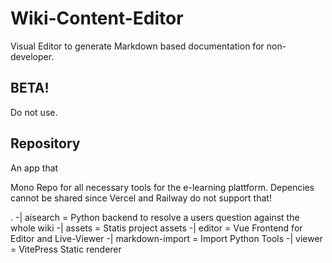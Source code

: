 # Wiki-Content-Editor

Visual Editor to generate Markdown based documentation for non-developer.

## BETA!
Do not use.

## Repository
An app that

Mono Repo for all necessary tools for the e-learning plattform.
Depencies cannot be shared since Vercel and Railway do not support that!

.
-| aisearch = Python backend to resolve a users question against the whole wiki
-| assets = Statis project assets
-| editor = Vue Frontend for Editor and Live-Viewer
-| markdown-import = Import Python Tools
-| viewer = VitePress Static renderer
